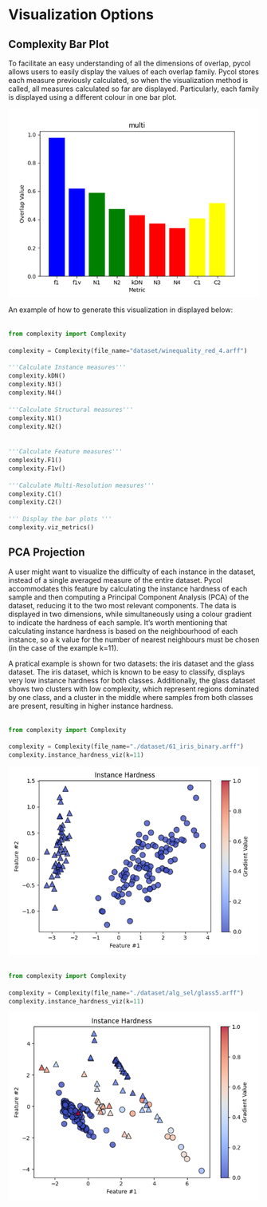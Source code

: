 # Visualization Options

## Complexity Bar Plot

To facilitate an easy understanding of all the dimensions of overlap, pycol allows users to easily display the values of each overlap family. Pycol stores each measure previously calculated, so when the visualization method is called, all measures calculated so far are displayed. Particularly, each family is displayed using a different colour in one bar plot.

![alt text](https://github.com/DiogoApostolo/pycol/blob/new_main/docs/images/viz_metrics.png?raw=true)

An example of how to generate this visualization in displayed below:  


```python

from complexity import Complexity

complexity = Complexity(file_name="dataset/winequality_red_4.arff")

'''Calculate Instance measures'''
complexity.kDN()
complexity.N3()
complexity.N4()

'''Calculate Structural measures'''
complexity.N1()
complexity.N2()


'''Calculate Feature measures'''
complexity.F1()
complexity.F1v()

'''Calculate Multi-Resolution measures'''
complexity.C1()
complexity.C2()

''' Display the bar plots '''
complexity.viz_metrics()


```

## PCA Projection

A user might want to visualize the difficulty of each instance in the dataset, instead of a single averaged
measure of the entire dataset. Pycol accommodates this feature by calculating the instance hardness of each sample and
then computing a Principal Component Analysis (PCA) of the dataset, reducing it to the two most relevant components.
The data is displayed in two dimensions, while simultaneously using a colour gradient to indicate the hardness of
each sample. It’s worth mentioning that calculating instance hardness is based on the neighbourhood of each instance,
so a k value for the number of nearest neighbours must be chosen (in the case of the example k=11).

A pratical example is shown for two datasets: the iris dataset and the glass dataset. The iris dataset, which is known to be easy to classify, displays very low instance hardness for both classes. Additionally, the glass dataset shows two clusters with low complexity, which represent regions dominated by one class, and a cluster in the middle where samples from both classes are present, resulting in higher instance hardness.


```python

from complexity import Complexity

complexity = Complexity(file_name="./dataset/61_iris_binary.arff")
complexity.instance_hardness_viz(k=11)

```

![alt text](https://github.com/DiogoApostolo/pycol/blob/new_main/docs/images/iris_PCA.png?raw=true)


```python

from complexity import Complexity

complexity = Complexity(file_name="./dataset/alg_sel/glass5.arff")
complexity.instance_hardness_viz(k=11)

```

![alt text](https://github.com/DiogoApostolo/pycol/blob/new_main/docs/images/glass_PCA.png?raw=true)




